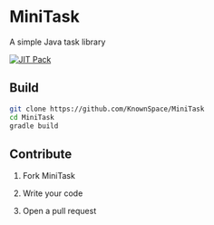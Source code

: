 # MiniTask

A simple Java task library

[![JIT Pack](https://www.jitpack.io/v/KnownSpace/MiniTask.svg)](https://www.jitpack.io/#KnownSpace/MiniTask)

## Build

```bash
git clone https://github.com/KnownSpace/MiniTask
cd MiniTask
gradle build
```

## Contribute

1. Fork MiniTask

2. Write your code

3. Open a pull request

